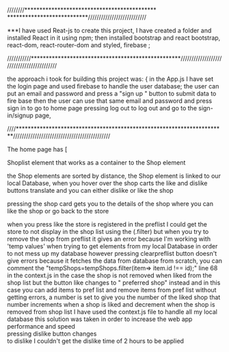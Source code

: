 
////////******************************************** ***************************///////////////////////////


***I have used Reat-js to create this project, I have created a folder and installed React in it using npm; 
then installed bootstrap and react bootstrap, react-dom, react-router-dom and styled, firebase ;

///////////**************************************************//////////////////////////////////////////


 the approach i took for building this project was: { in the App.js I have set the 
login page and used firebase to handle the user database;
the user can put an email and 
password and press a "sign up " button to submit data to fire base then the user can use 
that same email and password and press sign in to go to home page pressing log out to log 
out and go to the sign-in/signup page,

////**********************************************************************/////////////////////////////////////////////

The home page has [

Shoplist element that works as a container to the Shop element 

the Shop elements are sorted by distance, the Shop element is linked to our local Database,
 when you hover over the shop carts the like and dislike buttons translate and you can either
 dislike or like the shop

 pressing the shop card gets you to the details of the shop where you can like the shop or go back to the store 




when you press like the store is registered in the preflist I could get the store 
to not display in the shop list using the (.filter) but when you try to remove the 
shop from preflist it gives an error because I'm working with 'temp values' when trying 
to get elements from my local Database in order to not mess up my database however pressing
 clearpreflist button doesn't give errors because 
it fetches the data from database from scratch,
 you can comment the "tempShops=tempShops.filter(item=> item.id !== id);" line 68 in the context.js in the 
case the shop 
is not removed when liked 
from the shop list but the button like changes to " preferred shop" instead and in 
this case you can add items to pref list and remove items from pref list without getting errors, a 
number is set to 
give you the number of the liked shop that number increments when a shop is liked and decrement
 when the shop is removed from shop list 
I have used the  context.js file to handle all my local database this 
solution was taken in order to increase the web app performance and speed     
 pressing dislike button  changes  
to dislike I couldn't get the dislike time of 2 hours to be applied 